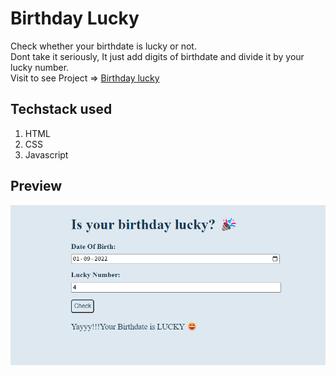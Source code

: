 # Birthday Lucky

Check whether your birthdate is lucky or not.</br>
Dont take it seriously, It just add digits of birthdate and divide it by your lucky number.</br>
Visit to see Project => [Birthday lucky](https://lucky-birthdate-ab.netlify.app/)

## Techstack used
1. HTML
2. CSS
3. Javascript

## Preview
![App preview](https://github.com/BatraAayush/birthday-lucky/blob/master/birthday%20lucky%20preview.png)


